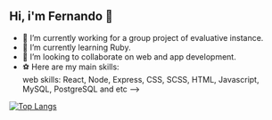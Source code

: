 ## Hi, i'm Fernando 👋






- 🔭 I’m currently working for a group project of evaluative instance.
- 🌱 I’m currently learning Ruby.
- 👯 I’m looking to collaborate on web and app development.
- ⚽ Here are my main skills:<br/>
        web skills: React, Node, Express, CSS, SCSS, HTML, Javascript, MySQL, PostgreSQL and etc
  -->

[![Top Langs](https://github-readme-stats.vercel.app/api/top-langs/?username=FerrnA)](https://github.com/anuraghazra/github-readme-stats)

<!--
**FerrnA/FerrnA** is a ✨ _special_ ✨ repository because its `README.md` (this file) appears on your GitHub profile.

Here are some ideas to get you started:

- 🔭 I’m currently working on ...
- 🌱 I’m currently learning ...
- 👯 I’m looking to collaborate on ...
- 🤔 I’m looking for help with ...
- 💬 Ask me about ...
- 📫 How to reach me: ...
- 😄 Pronouns: ...
- ⚡ Fun fact: ...
-->
